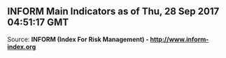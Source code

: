 ## INFORM Main Indicators as of Thu, 28 Sep 2017 04:51:17 GMT

Source: **INFORM (Index For Risk Management) - http://www.inform-index.org**